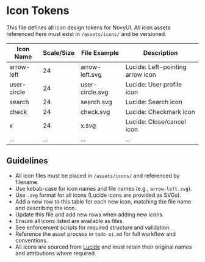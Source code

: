 # Icon Tokens

This file defines all icon design tokens for NovyUI. All icon assets referenced here must exist in `/assets/icons/` and be versioned.

| Icon Name      | Scale/Size | File Example           | Description                |
|---------------|------------|-----------------------|----------------------------|
| arrow-left    | 24         | arrow-left.svg        | Lucide: Left-pointing arrow icon   |
| user-circle   | 24         | user-circle.svg       | Lucide: User profile icon          |
| search        | 24         | search.svg            | Lucide: Search icon               |
| check         | 24         | check.svg             | Lucide: Checkmark icon            |
| x             | 24         | x.svg                 | Lucide: Close/cancel icon         |
| ...           | ...        | ...                   | ...                        |

## Guidelines
- All icon files must be placed in `/assets/icons/` and referenced by filename.
- Use kebab-case for icon names and file names (e.g., `arrow-left.svg`).
- Use `.svg` format for all icons (Lucide icons are provided as SVGs).
- Add a new row to this table for each new icon, matching the file name and describing the icon.
- Update this file and add new rows when adding new icons.
- Ensure all icons listed are available as files.
- See enforcement scripts for required structure and validation.
- Reference the asset process in `todo-ai.md` for full workflow and conventions.
- All icons are sourced from [Lucide](https://lucide.dev/) and must retain their original names and attributions where required.
